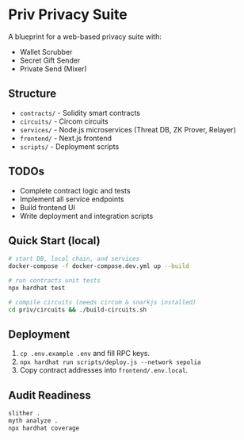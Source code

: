 # Priv Privacy Suite

A blueprint for a web-based privacy suite with:
- Wallet Scrubber
- Secret Gift Sender
- Private Send (Mixer)

## Structure

- `contracts/` - Solidity smart contracts
- `circuits/` - Circom circuits
- `services/` - Node.js microservices (Threat DB, ZK Prover, Relayer)
- `frontend/` - Next.js frontend
- `scripts/` - Deployment scripts

## TODOs

- Complete contract logic and tests
- Implement all service endpoints
- Build frontend UI
- Write deployment and integration scripts

## Quick Start (local)

```bash
# start DB, local chain, and services
docker-compose -f docker-compose.dev.yml up --build

# run contracts unit tests
npx hardhat test

# compile circuits (needs circom & snarkjs installed)
cd priv/circuits && ./build-circuits.sh
```

## Deployment

1. `cp .env.example .env` and fill RPC keys.  
2. `npx hardhat run scripts/deploy.js --network sepolia`  
3. Copy contract addresses into `frontend/.env.local`.

## Audit Readiness

```bash
slither .
myth analyze .
npx hardhat coverage
```

